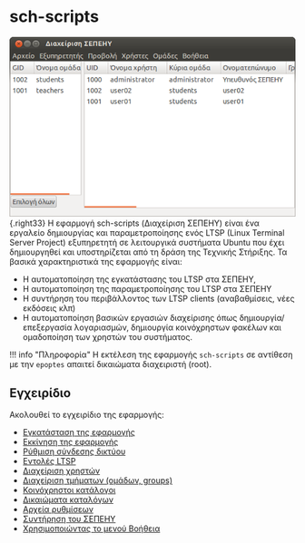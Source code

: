 # sch-scripts

![Schscripts_first_screen.png](Schscripts_first_screen.png){.right33} Η
εφαρμογή sch-scripts (Διαχείριση ΣΕΠΕΗΥ) είναι ένα εργαλείο δημιουργίας και
παραμετροποίησης ενός LTSP (Linux Terminal Server Project) εξυπηρετητή σε
λειτουργικά συστήματα Ubuntu που έχει δημιουργηθεί και υποστηρίζεται από τη
δράση της Τεχνικής Στήριξης. Τα βασικά χαρακτηριστικά της εφαρμογής είναι:

- Η αυτοματοποίηση της εγκατάστασης του LTSP στα ΣΕΠΕΗΥ,
- Η αυτοματοποίηση της παραμετροποίησης του LTSP στα ΣΕΠΕΗΥ
- Η συντήρηση του περιβάλλοντος των LTSP clients (αναβαθμίσεις, νέες εκδόσεις
  κλπ)
- Η αυτοματοποίηση βασικών εργασιών διαχείρισης όπως δημιουργία/επεξεργασία
  λογαριασμών, δημιουργία κοινόχρηστων φακέλων και ομαδοποίηση των χρηστών
  του συστήματος.

!!! info "Πληροφορία"
    Η εκτέλεση της εφαρμογής `sch-scripts` σε αντίθεση με την `epoptes` απαιτεί
    δικαιώματα διαχειριστή (root).

## Εγχειρίδιο

Ακολουθεί το εγχειρίδιο της εφαρμογής:

- [Εγκατάσταση της εφαρμογής](Εγκατάσταση.md)
- [Εκκίνηση της εφαρμογής](Εκκίνηση_της_εφαρμογής.md)
- [Ρύθμιση σύνδεσης δικτύου](Ρύθμιση_σύνδεσης_δικτύου.md)
- [Εντολές LTSP](Εντολές_LTSP.md)
- [Διαχείριση χρηστών](Χρήστες/index.md)
- [Διαχείριση τμήματων (ομάδων, groups)](Τμήματα.md)
- [Κοινόχρηστοι κατάλογοι](Κοινόχρηστοι_κατάλογοι.md)
- [Δικαιώματα καταλόγων](Δικαιώματα_καταλόγων.md)
- [Αρχεία ρυθμίσεων](Αρχεία_ρυθμίσεων.md)
- [Συντήρηση του ΣΕΠΕΗΥ](Συντήρηση_ΣΕΠΕΗΥ.md)
- [Χρησιμοποιώντας το μενού Βοήθεια](Βοήθεια.md)
